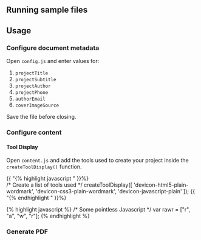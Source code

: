 ## Running sample files

## Usage
### Configure document metadata
Open `config.js` and enter values for:

1. `projectTitle`
2. `projectSubtitle`
3. `projectAuthor`
4. `projectPhone`
5. `authorEmail`
6. `coverImageSource`

Save the file before closing.

### Configure content
#### Tool Display
Open `content.js` and add the tools used to create your project inside the `createToolDisplay()` function.

{{ "{% highlight javascript " }}%}  
/* Create a list of tools used */
createToolDisplay([
  'devicon-html5-plain-wordmark',
  'devicon-css3-plain-wordmark',
  'devicon-javascript-plain'
]);
{{ "{% endhighlight " }}%}

{% highlight javascript %}
/* Some pointless Javascript */
var rawr = ["r", "a", "w", "r"];
{% endhighlight %}

### Generate PDF
